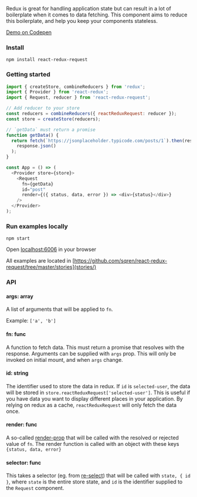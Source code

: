 Redux is great for handling application state but can result in a lot of boilerplate when it comes to data fetching. This component aims to reduce this boilerplate, and help you keep your components stateless.

[Demo on Codepen](https://codepen.io/sqren/pen/ELwoxQ?editors=0010)

### Install

```
npm install react-redux-request
```

### Getting started

```js
import { createStore, combineReducers } from 'redux';
import { Provider } from 'react-redux';
import { Request, reducer } from 'react-redux-request';

// Add reducer to your store
const reducers = combineReducers({ reactReduxRequest: reducer });
const store = createStore(reducers);

// `getData` must return a promise
function getData() {
  return fetch(`https://jsonplaceholder.typicode.com/posts/1`).then(response =>
    response.json()
  );
}

const App = () => (
  <Provider store={store}>
    <Request
      fn={getData}
      id="post"
      render={({ status, data, error }) => <div>{status}</div>}
    />
  </Provider>
);
```

### Run examples locally

```
npm start
```

Open [localhost:6006](http://localhost:6006) in your browser

All examples are located in [https://github.com/sqren/react-redux-request/tree/master/stories](stories/)

### API

#### args: array

A list of arguments that will be applied to `fn`.

Example: `['a', 'b']`

#### fn: func

A function to fetch data. This must return a promise that resolves with the response. Arguments can be supplied with `args` prop. This will only be invoked on initial mount, and when `args` change.

#### id: string

The identifier used to store the data in redux. If `id` is `selected-user`, the data will be stored in `store.reactReduxRequest['selected-user']`.
This is useful if you have data you want to display different places in your application. By relying on redux as a cache, `reactReduxRequest` will only fetch the data once.

#### render: func

A so-called [render-prop](https://reactjs.org/docs/render-props.html) that will be called with the resolved or rejected value of `fn`. The render function is called with an object with these keys `{status, data, error}`

#### selector: func

This takes a selector (eg. from [re-select](https://github.com/reduxjs/reselect)) that will be called with `state, { id }`, where `state` is the entire store state, and `id` is the identifier supplied to the `Request` component.
